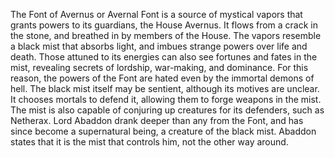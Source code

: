 The Font of Avernus or Avernal Font is a source of mystical vapors that grants powers to its guardians, the House Avernus. It flows from a crack in the stone, and breathed in by members of the House. The vapors resemble a black mist that absorbs light, and imbues strange powers over life and death. Those attuned to its energies can also see fortunes and fates in the mist, revealing secrets of lordship, war-making, and dominance. For this reason, the powers of the Font are hated even by the immortal demons of hell.
The black mist itself may be sentient, although its motives are unclear. It chooses mortals to defend it, allowing them to forge weapons in the mist. The mist is also capable of conjuring up creatures for its defenders, such as Netherax.
Lord  Abaddon drank deeper than any from the Font, and has since become a supernatural being, a creature of the black mist. Abaddon states that it is the mist that controls him, not the other way around.
